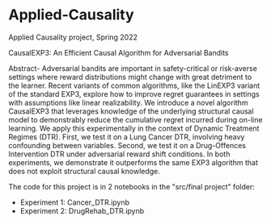 # Applied-Causality
Applied Causality project, Spring 2022

CausalEXP3: An Efficient Causal Algorithm for Adversarial Bandits

Abstract-
Adversarial bandits are important in safety-critical or risk-averse settings where reward distributions might change with great detriment to the learner. Recent variants of common algorithms, like the LinEXP3 variant of the standard EXP3, explore how to improve regret guarantees in settings with assumptions like linear realizability. We introduce a novel algorithm CausalEXP3 that leverages knowledge of the underlying structural causal model to demonstrably reduce the cumulative regret incurred during on-line learning. We apply this experimentally in the context of Dynamic Treatment Regimes (DTR). First, we test it on a Lung Cancer DTR, involving heavy confounding between variables. Second, we test it on a Drug-Offences Intervention DTR under adversarial reward shift conditions. In both experiments, we demonstrate it outperforms the same EXP3 algorithm that does not exploit structural causal knowledge. 

The code for this project is in 2 notebooks in the "src/final project" folder:

- Experiment 1: Cancer_DTR.ipynb
- Experiment 2: DrugRehab_DTR.ipynb
